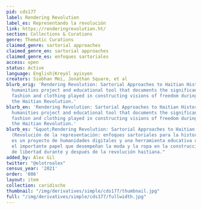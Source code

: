 ```yaml
---
pid: cds177
label: Rendering Revolution
label_es: Representando la revolución
link: https://renderingrevolution.ht/
section: Collections & Curations
genre: Thematic Curations
claimed_genre: sartorial approaches
claimed_genre_en: sartorial approaches
claimed_genre_es: enfoques sartoriales
access: open
status: Active
language: English|Kreyòl ayisyen
creators: Siobhan Meï, Jonathan Square, et al
blurb_orig: 'Rendering Revolution: Sartorial Approaches to Haitian History is a digital
  humanities project and educational tool that documents the significant role that
  fashion and clothing played in constructing visions of freedom during and after
  the Haitian Revolution.'
blurb_en: 'Rendering Revolution: Sartorial Approaches to Haitian History is a digital
  humanities project and educational tool that documents the significant role that
  fashion and clothing played in constructing visions of freedom during and after
  the Haitian Revolution.'
blurb_es: "&quot;Rendering Revolution: Sartorial Approaches to Haitian History&quot;
  (Revolución de la representación: enfoques sartoriales para la historia haitiana)
  es un proyecto de humanidades digitales y una herramienta educativa que documenta
  el importante papel que desempeñan la moda y la ropa en la construcción de visiones
  de libertad durante y después de la revolución haitiana."
added_by: Alex Gil
twitter: "@elotroalex"
census_year: '2021'
order: '086'
layout: item
collection: caridischo
thumbnail: "/img/derivatives/simple/cds177/thumbnail.jpg"
full: "/img/derivatives/simple/cds177/fullwidth.jpg"
---
```

